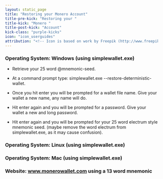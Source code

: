 ```yaml
---
layout: static_page
title: "Restoring your Monero Account"
title-pre-kick: "Restoring your "
title-kick: "Monero "
title-post-kick: "Account"
kick-class: "purple-kicks"
icon: "icon_userguides"
attribution: "<!-- Icon is based on work by Freepik (http://www.freepik.com) and is licensed under Creative Commons BY 3.0 -->"
---
```


### Operating System:  Windows (using simplewallet.exe)

- Retrieve your 25 word @mnemonic-seed.

- At a command prompt type:  simplewallet.exe --restore-deterministic-wallet.

- Once you hit enter you will be prompted for a wallet file name.  Give your wallet a new name, any name will do. 

- Hit enter again and you will be prompted for a password.  Give your wallet a new and long password.

- Hit enter again and you will be prompted for your 25 word electrum style mnemonic seed.  (maybe remove the word electrum from simplewallet.exe, as it may cause confusion).

### Operating System: Linux (using simplewallet.exe)

### Operating System: Mac (using simplewallet.exe)

### Website: www.monerowallet.com using a 13 word mnemonic

